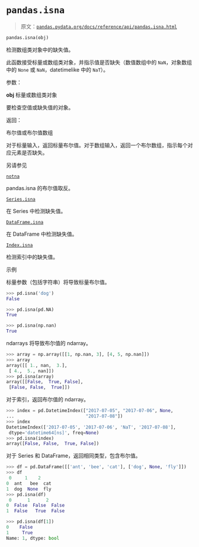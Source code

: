 # `pandas.isna`

> 原文：[`pandas.pydata.org/docs/reference/api/pandas.isna.html`](https://pandas.pydata.org/docs/reference/api/pandas.isna.html)

```py
pandas.isna(obj)
```

检测数组类对象中的缺失值。

此函数接受标量或数组类对象，并指示值是否缺失（数值数组中的 `NaN`，对象数组中的 `None` 或 `NaN`，datetimelike 中的 `NaT`）。

参数：

**obj** 标量或数组类对象

要检查空值或缺失值的对象。

返回：

布尔值或布尔值数组

对于标量输入，返回标量布尔值。对于数组输入，返回一个布尔数组，指示每个对应元素是否缺失。

另请参见

[`notna`](https://pandas.pydata.org/docs/reference/api/pandas.notna.html#pandas.notna "pandas.notna")

pandas.isna 的布尔值取反。

[`Series.isna`](https://pandas.pydata.org/docs/reference/api/pandas.Series.isna.html#pandas.Series.isna "pandas.Series.isna")

在 Series 中检测缺失值。

[`DataFrame.isna`](https://pandas.pydata.org/docs/reference/api/pandas.DataFrame.isna.html#pandas.DataFrame.isna "pandas.DataFrame.isna")

在 DataFrame 中检测缺失值。

[`Index.isna`](https://pandas.pydata.org/docs/reference/api/pandas.Index.isna.html#pandas.Index.isna "pandas.Index.isna")

检测索引中的缺失值。

示例

标量参数（包括字符串）将导致标量布尔值。

```py
>>> pd.isna('dog')
False 
```

```py
>>> pd.isna(pd.NA)
True 
```

```py
>>> pd.isna(np.nan)
True 
```

ndarrays 将导致布尔值的 ndarray。

```py
>>> array = np.array([[1, np.nan, 3], [4, 5, np.nan]])
>>> array
array([[ 1., nan,  3.],
 [ 4.,  5., nan]])
>>> pd.isna(array)
array([[False,  True, False],
 [False, False,  True]]) 
```

对于索引，返回布尔值的 ndarray。

```py
>>> index = pd.DatetimeIndex(["2017-07-05", "2017-07-06", None,
...                           "2017-07-08"])
>>> index
DatetimeIndex(['2017-07-05', '2017-07-06', 'NaT', '2017-07-08'],
 dtype='datetime64[ns]', freq=None)
>>> pd.isna(index)
array([False, False,  True, False]) 
```

对于 Series 和 DataFrame，返回相同类型，包含布尔值。

```py
>>> df = pd.DataFrame([['ant', 'bee', 'cat'], ['dog', None, 'fly']])
>>> df
 0     1    2
0  ant   bee  cat
1  dog  None  fly
>>> pd.isna(df)
 0      1      2
0  False  False  False
1  False   True  False 
```

```py
>>> pd.isna(df[1])
0    False
1     True
Name: 1, dtype: bool 
```
